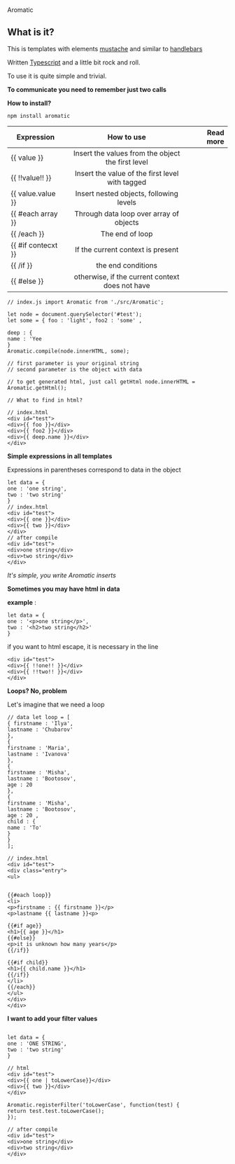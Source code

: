 #
Aromatic
## **What is it?**
This is templates with elements [mustache](http://mustache.github.io/) and similar to [handlebars](http://handlebarsjs.com/)

Written [Typescript](http://www.typescriptlang.org/) and a little bit rock and roll.

To use it is quite simple and trivial.

**To communicate you need to remember just two calls**


**How to install?**

```
npm install aromatic
```

| Expression | How to use | Read more |
|--------------------	|:-------------------------------------------------:	|----------:	|
| {{ value }} | Insert the values from the object the first level | |
| {{ !!value!! }} | Insert the value of the first level with tagged | |
| {{ value.value }} | Insert nested objects, following levels | |
| {{ #each array }} | Through data loop over array of objects | |
| {{ /each }} | The end of loop | |
| {{ #if contecxt }} | If the current context is present | |
| {{ /if }} | the end conditions | |
| {{ #else }} | otherwise, if the current context does not have | |

```
// index.js import Aromatic from './src/Aromatic';

let node = document.querySelector('#test');
let some = { foo : 'light', foo2 : 'some' ,

deep : {
name : 'Yee
}
Aromatic.compile(node.innerHTML, some);

// first parameter is your original string
// second parameter is the object with data

// to get generated html, just call getHtml node.innerHTML = Aromatic.getHtml();

// What to find in html?

// index.html
<div id="test">
<div>{{ foo }}</div>
<div>{{ foo2 }}</div>
<div>{{ deep.name }}</div>
</div>

```


**Simple expressions in all templates**

Expressions in parentheses correspond to data in the object


```
let data = {
one : 'one string',
two : 'two string'
}
// index.html
<div id="test">
<div>{{ one }}</div>
<div>{{ two }}</div>
</div>
// after compile
<div id="test">
<div>one string</div>
<div>two string</div>
</div>
```


_It's simple, you write Aromatic inserts_


**Sometimes you may have html in data**

**example** :


```
let data = {
one : '<p>one string</p>',
two : '<h2>two string</h2>'
}
```
if you want to html escape, it is necessary in the line

```
<div id="test">
<div>{{ !!one!! }}</div>
<div>{{ !!two!! }}</div>
</div>
```
**Loops? No, problem**

Let's imagine that we need a loop


```
// data let loop = [
{ firstname : 'Ilya',
lastname : 'Chubarov'
},
{
firstname : 'Maria',
lastname : 'Ivanova'
},
{
firstname : 'Misha',
lastname : 'Bootosov',
age : 20
},
{
firstname : 'Misha',
lastname : 'Bootosov',
age : 20 ,
child : {
name : 'To'
}
}
];

// index.html
<div id="test">
<div class="entry">
<ul>


{{#each loop}}
<li>
<p>firstname : {{ firstname }}</p>
<p>lastname {{ lastname }}<p>

{{#if age}}
<h1>{{ age }}</h1>
{{#else}}
<p>it is unknown how many years</p>
{{/if}}

{{#if child}}
<h1>{{ child.name }}</h1>
{{/if}}
</li>
{{/each}}
</ul>
</div>
</div>
```

**I want to add your filter values**

```

let data = {
one : 'ONE STRING',
two : 'two string'
}

// html
<div id="test">
<div>{{ one | toLowerCase}}</div>
<div>{{ two }}</div>
</div>

Aromatic.registerFilter('toLowerCase', function(test) {
return test.test.toLowerCase();
});

// after compile
<div id="test">
<div>one string</div>
<div>two string</div>
</div>

```








